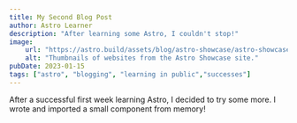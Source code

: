 ```yaml
---
title: My Second Blog Post
author: Astro Learner
description: "After learning some Astro, I couldn't stop!"
image: 
    url: "https://astro.build/assets/blog/astro-showcase/astro-showcase-screenshot.jpg"
    alt: "Thumbnails of websites from the Astro Showcase site."
pubDate: 2023-01-15
tags: ["astro", "blogging", "learning in public","successes"]
---
```

After a successful first week learning Astro, I decided to try some more. I wrote and imported a small component from memory!